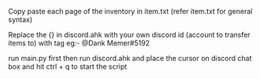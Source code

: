 Copy paste each page of the inventory in item.txt (refer item.txt for general syntax)

Replace the {} in discord.ahk with your own discord id (account to transfer items to) with tag eg:- @Dank Memer#5192

run main.py first then run discord.ahk and place the cursor on discord chat box and hit ctrl + q to start the script 



